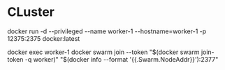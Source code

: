 # CLuster

docker run -d --privileged --name worker-1 --hostname=worker-1 -p 12375:2375 docker:latest

docker exec worker-1 docker swarm join --token "$(docker swarm join-token -q worker)" "$(docker info --format '{{.Swarm.NodeAddr}}'):2377"